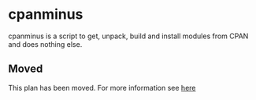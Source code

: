 # cpanminus

cpanminus is a script to get, unpack, build and install modules from CPAN and does nothing else.

## Moved

This plan has been moved. For more information see [here](https://github.com/habitat-sh/core-plans#additional-plans)
